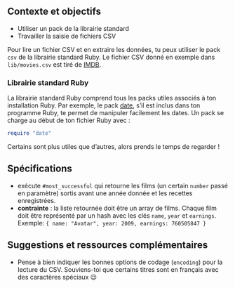 ## Contexte et objectifs

- Utiliser un pack de la librairie standard
- Travailler la saisie de fichiers CSV

Pour lire un fichier CSV et en extraire les données, tu peux utiliser le
pack `csv` de la librairie standard Ruby. Le fichier CSV donné en
exemple dans `lib/movies.csv` est tiré de
[IMDB](http://www.imdb.com/boxoffice/alltimegross).

### Librairie standard Ruby

La librairie standard Ruby comprend tous les packs utiles associés à ton
installation Ruby. Par exemple, le pack
[date](http://www.ruby-doc.org/stdlib-2.2.0/libdoc/date/rdoc/Date.html),
s’il est inclus dans ton programme Ruby, te permet de manipuler
facilement les dates. Un pack se charge au début de ton fichier Ruby
avec :

```ruby
require "date"
```

Certains sont plus utiles que d’autres, alors prends le temps de
regarder !

## Spécifications

- exécute `#most_successful` qui retourne les films (un certain
    `number` passé en paramètre) sortis avant une année donnée et les
    recettes enregistrées.
- **contrainte** : la liste retournée doit être un array de films.
    Chaque film doit être représenté par un hash avec les clés `name`,
    `year` et `earnings`. Exemple:
    `{ name: "Avatar", year: 2009, earnings: 760505847 }`

## Suggestions et ressources complémentaires

- Pense à bien indiquer les bonnes options de codage (`encoding`) pour
    la lecture du CSV. Souviens-toi que certains titres sont en français
    avec des caractères spéciaux 😉

